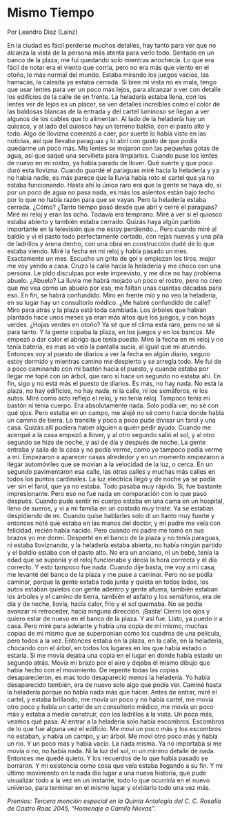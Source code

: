 # Mismo Tiempo
Por Leandro Diaz (Lainz)

En la ciudad es fácil perderse muchos detalles, hay tanto para ver que no alcanza la vista de la persona más atenta para verlo todo. Sentado en un banco de la plaza, me fui quedando solo mientras anochecía. Lo que era fácil de notar era el viento que corría, pero no era más que viento en el otoño, lo más normal del mundo. Estaba mirando los juegos vacíos, las hamacas, la calesita ya estaba cerrada. Si bien mi vista no es mala, tengo que usar lentes para ver un poco más lejos, para alcanzar a ver con detalle los edificios de la calle de en frente. La heladería estaba llena, con los lentes ver de lejos es un placer, se ven detalles increíbles como el color de las baldosas blancas de la entrada y del cartel luminoso se llegan a ver algunos de los cables que lo alimentan. Al lado de la heladería hay un quiosco, y al lado del quiosco hay un terreno baldío, con el pasto alto y todo. Algo de llovizna comenzó a caer, por suerte lo había visto en las noticias, así que llevaba paraguas y lo abrí con gusto de que podía quedarme un poco más. Mis lentes se mojaron con las pequeñas gotas de agua, así que saqué una servilleta para limpiarlos. Cuando puse los lentes de nuevo en mi rostro, ya había parado de llover. Qué suerte y que poco duró esta llovizna. Cuando guardé el paraguas miré hacia la heladería y ya no había nadie, es más parece que la lluvia había roto el cartel que ya no estaba funcionando. Hasta ahí lo único raro era que la gente se haya ido, si por un poco de agua no pasa nada, es más los asientos están bajo techo por lo que no había razón para que se vayan. Pero la heladería estaba cerrada. ¿Cómo? ¿Tanto tiempo pasó desde que abrí y cerré el paraguas? Miré mi reloj y eran las ocho. Todavía era temprano. Miré a ver si el quiosco estaba abierto y también estaba cerrado. Quizás haya algún partido importante en la televisión que me estoy perdiendo... Pero cuando miré al baldío y vi el pasto todo perfectamente cortado, con rejas nuevas y una pila de ladrillos y arena dentro, con una obra en construcción dudé de lo que estaba viendo. Miré la fecha en mi reloj y había pasado un mes. Exactamente un mes. Escucho un grito de gol y empiezan los tiros, mejor me voy yendo a casa. Cruzo la calle hacia la heladería y me choco con una persona. Le pido disculpas por este imprevisto, y me dice no hay problema abuelo. ¿Abuelo? La lluvia me habrá mojado un poco el rostro, pero no creo que me vea como un abuelo por eso, me faltan unas cuantas décadas para eso. En fin, se habrá confundido. Miro en frente mío y no veo la heladería, en su lugar hay un consultorio médico. ¿Me habré confundido de calle? Miro para atrás y la plaza está toda cambiada. Los árboles que habían plantado hace unos meses ya eran más altos que los juegos, y con hojas verdes. ¿Hojas verdes en otoño? Ya sé que el clima está raro, pero no sé si para tanto. Y la gente copaba la plaza, en los juegos y en los bancos. Me empezó a dar calor el abrigo que tenía puesto. Miro la fecha en mi reloj y no tenía batería, es mas se veía la pantalla sucia, al igual que mi atuendo. Entonces voy al puesto de diarios a ver la fecha en algún diario, seguro estoy dormido y mientras camino me despierto y se arregla todo. Me fui de a poco caminando con mi bastón hacia el puesto, y cuando estaba por llegar me topé con un árbol, que raro si hace un segundo no estaba ahí. En fin, sigo y no está más el puesto de diarios. Es más, no hay nada. No está la plaza, no hay edificios, no hay nada, ni la calle, ni los semáforos, ni los autos. Miré como acto reflejo el reloj, y no tenía reloj. Tampoco tenía mi bastón ni tenía cuerpo. Era absolutamente nada. Solo podía ver, no sé con qué ojos. Pero estaba en un campo, me alejé no sé como hacia donde había un camino de tierra. Lo transité y poco a poco pude divisar un farol y una casa. Quizás allí pudiera haber alguien a quién pedir ayuda. Cuando me acerqué a la casa empezó a llover, y al otro segundo salió el sol, y al otro segundo se hizo de noche, y así de día y después de noche. La gente entraba y salía de la casa y no podía verme, como yo tampoco podía verme a mí. Empezaron a aparecer casas alrededor y en un momento empezaron a llegar automóviles que se movían a la velocidad de la luz, o cerca. En un segundo pavimentaron esa calle, las otras calles y muchas más calles en todos los puntos cardinales. La luz eléctrica llegó y de noche ya se podía ver sin el farol, que ya no estaba. Todo pasaba muy rápido. Si, fue bastante impresionante. Pero eso no fue nada en comparación con lo que pasó después. Cuando pude sentir mi cuerpo estaba en una cama en un hospital, lleno de sueros, y vi a mi familia en un costado muy triste. Ya se estaban despidiendo de mi. Cuando quise hablarles solo di un llanto muy fuerte y entonces noté que estaba en las manos del doctor, y mi padre me veía con felicidad, recién había nacido. Pero cuando mi padre me tomó en sus brazos yo me dormí. Desperté en el banco de la plaza y no tenía paraguas, ni estaba lloviznando, y la heladería estaba abierta, no había ningún partido y el baldío estaba con el pasto alto. No era un anciano, ni un bebé, tenía la edad que se suponía y el reloj funcionaba y decía la hora correcta y el día correcto. Y esto tampoco fue nada. Cuando dije basta, me voy a mi casa, me levanté del banco de la plaza y me puse a caminar. Pero no se podía caminar, porque la gente estaba toda junta y quieta en todos lados, los autos estaban quietos con gente adentro y gente afuera, también estaban los árboles y el camino de tierra, también el asfalto y los semáforos, era de día y de noche, llovía, hacía calor, frio y el sol quemaba. No se podía avanzar ni retroceder, hacia ninguna dirección. ¡Basta! Cierro los ojos y quiero estar de nuevo en el banco de la plaza. Y así fue. Listo, ya puedo ir a casa. Pero miré para adelante y había una copia de mi mismo, muchas copias de mi mismo que se superponían como los cuadros de una película, pero todos a la vez. Entonces estaba en la plaza, en la calle, en la heladería, chocando con el árbol, en todos los lugares en los que había estado o estaría. Si me movía dejaba una copia en el lugar en donde había estado un segundo atrás. Movía mi brazo por el aire y dejaba el mismo dibujo que había hecho con el movimiento. De repente todas las copias desaparecieron, es mas todo desapareció menos la heladería. Yo había desaparecido también, era de nuevo solo algo que podía ver. Caminé hasta la heladería porque no había nada más que hacer. Antes de entrar, miré el cartel, y estaba brillando, me movía un poco y no había cartel, me movía otro poco y había un cartel de un consultorio médico, me movía un poco más y estaba a medio construir, con los ladrillos a la vista. Un poco más, veamos qué pasa. Al entrar a la heladería solo había escombros. Escombros de lo que fue alguna vez el edificio. Me moví un poco más y los escombros no estaban, y había un campo, y un árbol. Me moví otro poco más y había un rio. Y un poco mas y había vacío. La nada misma. Ya no importaba si me movía o no, no había nada. Ni la luz del sol, ni un mínimo detalle de nada. Entonces me quedé quieto. Y los recuerdos de lo que había pasado se borraron. Y mi existencia como cosa que veía estaba llegando a su fin. Y mi último movimiento en la nada dio lugar a una nueva historia, que pude visualizar todo a la vez en un instante, todo lo que ocurriría en el nuevo universo, para terminar en el mismo lugar y olvidarlo todo una vez más.

*Premios: Tercera mención especial en la Quinta Antología del C. C. Rosalía de Castro Roac 2045, “Homenaje a Camila Nievas”.*